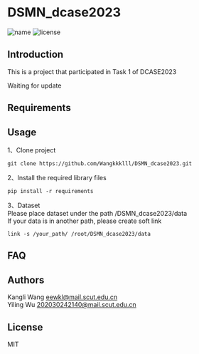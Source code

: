 # DSMN_dcase2023
![name](https://img.shields.io/badge/dsmn-v0.1.1-brightgreen)
![license](https://img.shields.io/badge/license-MIT-blue)

## Introduction 
This is a project that participated in Task 1 of DCASE2023  

Waiting for update
## Requirements
## Usage
1、Clone project
```
git clone https://github.com/Wangkkklll/DSMN_dcase2023.git
```
2、Install the required library files
```
pip install -r requirements
```
3、Dataset  
Please place dataset under the path /DSMN_dcase2023/data  
If your data is in another path, please create soft link
```
link -s /your_path/ /root/DSMN_dcase2023/data
```
## FAQ 
## Authors
Kangli Wang    eewkl@mail.scut.edu.cn  
Yiling Wu      202030242140@mail.scut.edu.cn
## License
MIT
